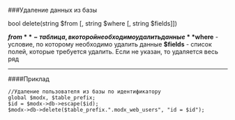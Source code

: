 ###Удаление данных из базы

bool delete(string $from [, string $where [, string $fields]])

**$from** - таблица, в которой необходимо удалить данные
**$where** - условие, по которому необходимо удалить данные
**$fields** - список полей, которые требуется удалить. Если не указан, то удаляется весь ряд

***

####Приклад

	//Удаление пользователя из базы по идентификатору  
	global $modx, $table_prefix;  
	$id = $modx->db->escape($id);  
	$modx->db->delete($table_prefix.".modx_web_users", "id = $id");